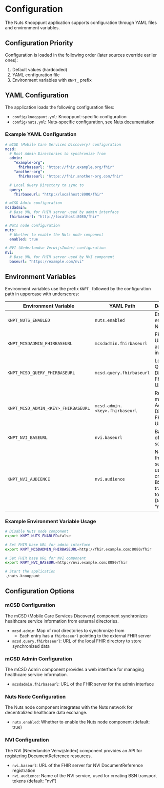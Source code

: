 # Configuration

The Nuts Knooppunt application supports configuration through YAML files and environment variables.

## Configuration Priority

Configuration is loaded in the following order (later sources override earlier ones):

1. Default values (hardcoded)
2. YAML configuration file
3. Environment variables with `KNPT_` prefix

## YAML Configuration

The application loads the following configuration files:

- `config/knooppunt.yml`: Knooppunt-specific configuration
- `config/nuts.yml`: Nuts-specific configuration,
  see [Nuts documentation](https://nuts-node.readthedocs.io/en/stable/pages/deployment/configuration.html)

### Example YAML Configuration

```yaml
# mCSD (Mobile Care Services Discovery) configuration
mcsd:
  # Root Admin Directories to synchronize from
  admin:
    "example-org":
      fhirbaseurl: "https://fhir.example.org/fhir"
    "another-org":
      fhirbaseurl: "https://fhir.another-org.com/fhir"

  # Local Query Directory to sync to
  query:
    fhirbaseurl: "http://localhost:8080/fhir"

# mCSD Admin configuration
mcsdadmin:
  # Base URL for FHIR server used by admin interface
  fhirbaseurl: "http://localhost:8080/fhir"

# Nuts node configuration  
nuts:
  # Whether to enable the Nuts node component
  enabled: true

# NVI (Nederlandse VerwijsIndex) configuration
nvi:
  # Base URL for FHIR server used by NVI component
  baseurl: "https://example.com/nvi"
```

## Environment Variables

Environment variables use the prefix `KNPT_` followed by the configuration path in uppercase with underscores:

| Environment Variable                | YAML Path                      | Description                                                                         |
|-------------------------------------|--------------------------------|-------------------------------------------------------------------------------------|
| `KNPT_NUTS_ENABLED`                 | `nuts.enabled`                 | Enable embedded Nuts node                                                           |
| `KNPT_MCSDADMIN_FHIRBASEURL`        | `mcsdadmin.fhirbaseurl`        | FHIR base URL for admin interface                                                   |
| `KNPT_MCSD_QUERY_FHIRBASEURL`       | `mcsd.query.fhirbaseurl`       | Local Query Directory FHIR base URL                                                 |
| `KNPT_MCSD_ADMIN_<KEY>_FHIRBASEURL` | `mcsd.admin.<key>.fhirbaseurl` | Remote mCSD Admin Directory FHIR base URL                                           |
| `KNPT_NVI_BASEURL`                  | `nvi.baseurl`                  | Base URL of the NVI service.                                                        |
| `KNPT_NVI_AUDIENCE`                 | `nvi.audience`                 | Name of the NVI service, used for creating BSN transport tokens. Defaults to "nvi". |

### Example Environment Variable Usage

```bash
# Disable Nuts node component
export KNPT_NUTS_ENABLED=false

# Set FHIR base URL for admin interface  
export KNPT_MCSDADMIN_FHIRBASEURL=http://fhir.example.com:8080/fhir

# Set FHIR base URL for NVI component
export KNPT_NVI_BASEURL=http://nvi.example.com:8080/fhir

# Start the application
./nuts-knooppunt
```

## Configuration Options

### mCSD Configuration

The mCSD (Mobile Care Services Discovery) component synchronizes healthcare service information from external
directories.

- `mcsd.admin`: Map of root directories to synchronize from
    - Each entry has a `fhirbaseurl` pointing to the external FHIR server
- `mcsd.query.fhirbaseurl`: URL of the local FHIR directory to store synchronized data

### mCSD Admin Configuration

The mCSD Admin component provides a web interface for managing healthcare service information.

- `mcsdadmin.fhirbaseurl`: URL of the FHIR server for the admin interface

### Nuts Node Configuration

The Nuts node component integrates with the Nuts network for decentralized healthcare data exchange.

- `nuts.enabled`: Whether to enable the Nuts node component (default: true)

### NVI Configuration

The NVI (Nederlandse VerwijsIndex) component provides an API for registering DocumentReference resources.

- `nvi.baseurl`: URL of the FHIR server for NVI DocumentReference registration
- `nvi.audience`: Name of the NVI service, used for creating BSN transport tokens (default: "nvi")
